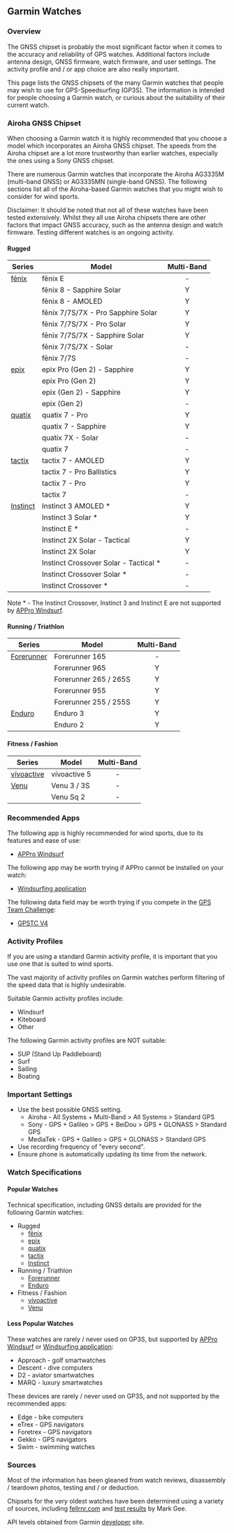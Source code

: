 ## Garmin Watches

### Overview

The GNSS chipset is probably the most significant factor when it comes to the accuracy and reliability of GPS watches. Additional factors include antenna design, GNSS firmware, watch firmware, and user settings. The activity profile and / or app choice are also really important.

This page lists the GNSS chipsets of the many Garmin watches that people may wish to use for GPS-Speedsurfing (GP3S). The information is intended for people choosing a Garmin watch, or curious about the suitability of their current watch.



### Airoha GNSS Chipset

When choosing a Garmin watch it is highly recommended that you choose a model which incorporates an Airoha GNSS chipset. The speeds from the Airoha chipset are a lot more trustworthy than earlier watches, especially the ones using a Sony GNSS chipset.

There are numerous Garmin watches that incorporate the Airoha AG3335M (multi-band GNSS) or AG3335MN (single-band GNSS). The following sections list all of the Airoha-based Garmin watches that you might wish to consider for wind sports.

Disclaimer: It should be noted that not all of these watches have been tested extensively. Whilst they all use Airoha chipsets there are other factors that impact GNSS accuracy, such as the antenna design and watch firmware. Testing different watches is an ongoing activity.



#### Rugged

| Series                  | Model                                  | Multi-Band |
| ----------------------- | -------------------------------------- | :--------: |
| [fēnix](fenix.md)       | fēnix E                                |     -      |
|                         | fēnix 8 - Sapphire Solar               |     Y      |
|                         | fēnix 8 - AMOLED                       |     Y      |
|                         | fēnix 7/7S/7X - Pro Sapphire Solar     |     Y      |
|                         | fēnix 7/7S/7X - Pro Solar              |     Y      |
|                         | fēnix 7/7S/7X - Sapphire Solar         |     Y      |
|                         | fēnix 7/7S/7X - Solar                  |     -      |
|                         | fēnix 7/7S                             |     -      |
| [epix](epix.md)         | epix Pro (Gen 2) - Sapphire            |     Y      |
|                         | epix Pro (Gen 2)                       |     Y      |
|                         | epix (Gen 2) - Sapphire                |     Y      |
|                         | epix (Gen 2)                           |     -      |
| [quatix](quatix.md)     | quatix 7 - Pro                         |     Y      |
|                         | quatix 7 - Sapphire                    |     Y      |
|                         | quatix 7X - Solar                      |     -      |
|                         | quatix 7                               |     -      |
| [tactix](tactix.md)     | tactix 7 - AMOLED                      |     Y      |
|                         | tactix 7 - Pro Ballistics              |     Y      |
|                         | tactix 7 - Pro                         |     Y      |
|                         | tactix 7                               |     -      |
| [Instinct](instinct.md) | Instinct 3 AMOLED \*                   |     Y      |
|                         | Instinct 3 Solar \*                    |     Y      |
|                         | Instinct E \*                          |     -      |
|                         | Instinct 2X Solar - Tactical           |     Y      |
|                         | Instinct 2X Solar                      |     Y      |
|                         | Instinct Crossover Solar - Tactical \* |     -      |
|                         | Instinct Crossover Solar \*            |     -      |
|                         | Instinct Crossover \*                  |     -      |

Note \* - The Instinct Crossover, Instinct 3 and Instinct E are not supported by [APPro Windsurf](https://apps.garmin.com/apps/9567700b-6587-44be-9708-879bfc844791).



#### Running / Triathlon

| Series                      | Model                 | Multi-Band |
| --------------------------- | --------------------- | :--------: |
| [Forerunner](forerunner.md) | Forerunner 165        |     -      |
|                             | Forerunner 965        |     Y      |
|                             | Forerunner 265 / 265S |     Y      |
|                             | Forerunner 955        |     Y      |
|                             | Forerunner 255 / 255S |     Y      |
| [Enduro](enduro.md)         | Enduro 3              |     Y      |
|                             | Enduro 2              |     Y      |



#### Fitness / Fashion

| Series                      | Model        | Multi-Band |
| --------------------------- | ------------ | :--------: |
| [vívoactive](vivoactive.md) | vívoactive 5 |     -      |
| [Venu](venu.md)             | Venu 3 / 3S  |     -      |
|                             | Venu Sq 2    |     -      |



### Recommended Apps

The following app is highly recommended for wind sports, due to its features and ease of use:

- [APPro Windsurf](https://apps.garmin.com/apps/9567700b-6587-44be-9708-879bfc844791)

The following app may be worth trying if APPro cannot be installed on your watch:

- [Windsurfing application](https://apps.garmin.com/apps/9d47be43-2724-44e4-8f5e-3005b0766087)

The following data field may be worth trying if you compete in the [GPS Team Challenge](https://www.gpsteamchallenge.com.au/):

- [GPSTC V4](https://apps.garmin.com/apps/f0f3fbd5-9de3-4d69-b89b-10b76d6a9f0f)



### Activity Profiles

If you are using a standard Garmin activity profile, it is important that you use one that is suited to wind sports.

The vast majority of activity profiles on Garmin watches perform filtering of the speed data that is highly undesirable.

Suitable Garmin activity profiles include:

- Windsurf
- Kiteboard
- Other

The following Garmin activity profiles are NOT suitable:

- SUP (Stand Up Paddleboard)
- Surf
- Sailing
- Boating



### Important Settings

- Use the best possible GNSS setting.
  - Airoha - All Systems + Multi-Band > All Systems > Standard GPS
  - Sony - GPS + Galileo > GPS + BeiDou > GPS + GLONASS > Standard GPS
  - MediaTek - GPS + Galileo > GPS + GLONASS > Standard GPS
- Use recording frequency of "every second".
- Ensure phone is automatically updating its time from the network.



### Watch Specifications

#### Popular Watches

Technical specification, including GNSS details are provided for the following Garmin watches:

- Rugged
  - [fēnix](fenix.md)
  - [epix](epix.md)
  - [quatix](quatix.md)
  - [tactix](tactix.md)
  - [Instinct](instinct.md)
- Running / Triathlon
  - [Forerunner](forerunner.md)
  - [Enduro](enduro.md)
- Fitness / Fashion
  - [vívoactive](vivoactive.md)
  - [Venu](venu.md)



#### Less Popular Watches

These watches are rarely / never used on GP3S, but supported by [APPro Windsurf](https://apps.garmin.com/apps/9567700b-6587-44be-9708-879bfc844791) or [Windsurfing application](https://apps.garmin.com/apps/9d47be43-2724-44e4-8f5e-3005b0766087):

- Approach - golf smartwatches
- Descent - dive computers
- D2 - aviator smartwatches
- MARQ - luxury smartwatches

These devices are rarely / never used on GP3S, and not supported by the recommended apps:

- Edge - bike computers
- eTrex - GPS navigators
- Foretrex - GPS navigators
- Gekko - GPS navigators
- Swim - swimming watches



### Sources

Most of the information has been gleaned from watch reviews, disassembly / teardown photos, testing and / or deduction.

Chipsets for the very oldest watches have been determined using a variety of sources, including [fellrnr.com](https://fellrnr.com/wiki/GPS_Accuracy-summary) and [test results](https://www.dropbox.com/sh/psdyxm93y2m12j3/AABNlbBRsF2E3edvzqnnMPC4a?dl=0&preview=Test+Results+-+All+Watches.xlsx) by Mark Gee.

API levels obtained from Garmin [developer](https://developer.garmin.com/connect-iq/compatible-devices/) site.

